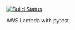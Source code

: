 [![Build Status](https://travis-ci.org/hche608/hax3-py-aws-lambda.svg?branch=master)](https://travis-ci.org/hche608/hax3-py-aws-lambda)

AWS Lambda with pytest